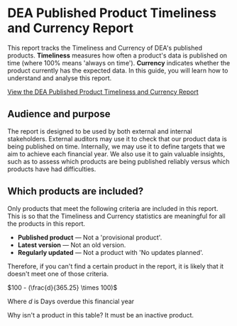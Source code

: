 # DEA Published Product Timeliness and Currency Report

This report tracks the Timeliness and Currency of DEA's published products. **Timeliness** measures how often a product's data is published on time (where 100% means 'always on time'). **Currency** indicates whether the product currently has the expected data. In this guide, you will learn how to understand and analyse this report.

[View the DEA Published Product Timeliness and Currency Report](https://mgmt.sandbox.dea.ga.gov.au/public-dashboards/d22241dbfca54b1fa9f73938ef26e645?orgId=1)

## Audience and purpose

The report is designed to be used by both external and internal stakeholders. External auditors may use it to check that our product data is being published on time. Internally, we may use it to define targets that we aim to achieve each financial year. We also use it to gain valuable insights, such as to assess which products are being published reliably versus which products have had difficulties.

## Which products are included?

Only products that meet the following criteria are included in this report. This is so that the Timeliness and Currency statistics are meaningful for all the products in this report.

* **Published product** &mdash; Not a 'provisional product'.
* **Latest version** &mdash; Not an old version.
* **Regularly updated** &mdash; Not a product with 'No updates planned'.

Therefore, if you can't find a certain product in the report, it is likely that it doesn't meet one of those criteria.







$100 - (\frac{d}{365.25} \times 100)$

Where $d$ is Days overdue this financial year

Why isn't a product in this table? It must be an inactive product.

